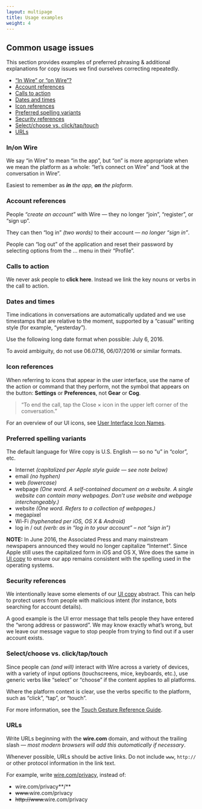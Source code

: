 ```yaml
---
layout: multipage
title: Usage examples
weight: 4
---
```


## Common usage issues

This section provides examples of preferred phrasing & additional explanations for copy issues we find ourselves correcting repeatedly.

- [“In Wire” or “on Wire”?](#inon-wire)
- [Account references](#account-references)
- [Calls to action](#calls-to-action)
- [Dates and times](#dates-and-times)
- [Icon references](#icon-references)
- [Preferred spelling variants](#preferred-spelling-variants)
- [Security references](#security-references)
- [Select/choose vs. click/tap/touch](#selectchoose-vs-clicktaptouch)
- [URLs](#urls)

### In/on Wire

We say “in Wire” to mean “in the app”, but “on” is more appropriate when we mean the platform as a whole: “let’s connect on Wire” and “look at the conversation in Wire”.

Easiest to remember as _**in** the app, **on** the plaform_.

### Account references
People _“create an account”_ with Wire — they no longer “join”, “register”, or “sign up”.

They can then “log in” _(two words)_ to their account — _no longer “sign in”_.

People can “log out” of the application and reset their password by selecting options from the … menu in their “Profile”.

### Calls to action
We never ask people to **click here**. Instead we link the key nouns or verbs in the call to action.

### Dates and times
Time indications in conversations are automatically updated and we use timestamps that are relative to the moment, supported by a “casual” writing style (for example, “yesterday”).

Use the following long date format when possible: July 6, 2016.

To avoid ambiguity, do not use 06.07.16, 06/07/2016 or similar formats.

### Icon references
When referring to icons that appear in the user interface, use the name of the action or command that they perform, not the symbol that appears on the button: **Settings** or **Preferences**, not **Gear** or **Cog**.

> “To end the call, tap the Close × icon in the upper left corner of the conversation.”

For an overview of our UI icons, see [User Interface Icon Names][1].

### Preferred spelling variants
The default language for Wire copy is U.S. English — so no “u” in “color”, etc.

* Internet _(capitalized per Apple style guide — see note below)_
* email _(no hyphen)_
* web _(lowercase)_
* webpage _(One word. A self-contained document on a website. A single website can contain many webpages. Don’t use website and webpage interchangeably.)_
* website _(One word. Refers to a collection of webpages.)_
* megapixel
* Wi-Fi _(hyphenated per iOS, OS X & Android)_
* log in / out _(verb: as in “log in to your account” – not “sign in”)_

**NOTE:** In June 2016, the Associated Press and many mainstream newspapers announced they would no longer capitalize “Internet”. Since Apple still uses the capitalized form in iOS and OS X, Wire does the same in [UI copy][2] to ensure our app remains consistent with the spelling used in the operating systems.

### Security references
We intentionally leave some elements of our [UI copy][2] abstract. This can help to protect users from people with malicious intent (for instance, bots searching for account details).

A good example is the UI error message that tells people they have entered the “wrong address or password”. We may know exactly what’s wrong, but we leave our message vague to stop people from trying to find out if a user account exists.

### Select/choose vs. click/tap/touch
Since people can _(and will)_ interact with Wire across a variety of devices, with a variety of input options (touchscreens, mice, keyboards, etc.), use generic verbs like “select” or “choose” if the content applies to all platforms.

Where the platform context is clear, use the verbs specific to the platform, such as “click”, “tap”, or “touch”.

For more information, see the [Touch Gesture Reference Guide][3].

### URLs
Write URLs beginning with the **wire.com** domain, and without the trailing slash — _most modern browsers will add this automatically if necessary_.

Whenever possible, URLs should be active links. Do not include `www`, `http://` or other protocol information in the link text.

For example, write [wire.com/privacy][4], instead of:

* wire.com/privacy**/**
* ~~www.~~wire.com/privacy
* ~~http://www.~~wire.com/privacy


[1]: https://github.com/wearezeta/copywriting/blob/master/UI%20copy%20clients/Zeta%20font/preview_icon_names.pdf?raw=true
[2]: ../user-interface-text
[3]: http://www.lukew.com/ff/entry.asp?1071
[4]: https://wire.com/privacy/

